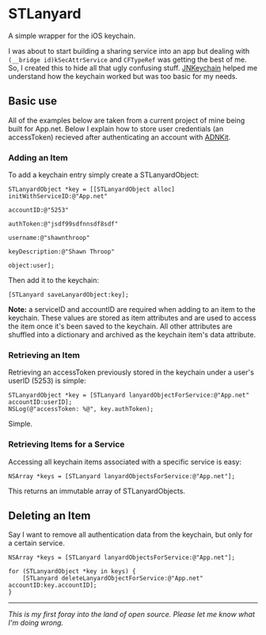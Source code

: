 STLanyard
=========

A simple wrapper for the iOS keychain.


I was about to start building a sharing service into an app but dealing with `(__bridge id)kSecAttrService` and `CFTypeRef` was getting the best of me. So, I created this to hide all that ugly confusing stuff. [JNKeychain](https://github.com/jeremangnr/JNKeychain) helped me understand how the keychain worked but was too basic for my needs. 

## Basic use

All of the examples below are taken from a current project of mine being built for App.net. Below I explain how to store user credentials (an accessToken) recieved after authenticating an account with [ADNKit](https://github.com/joeldev/ADNKit).


### Adding an Item

To add a keychain entry simply create a STLanyardObject:

    STLanyardObject *key = [[STLanyardObject alloc] initWithServiceID:@"App.net"
                                                            accountID:@"5253"
                                                            authToken:@"jsdf99sdfnnsdf8sdf"
                                                             username:@"shawnthroop"
                                                       keyDescription:@"Shawn Throop"
                                                               object:user];
Then add it to the keychain:

    [STLanyard saveLanyardObject:key];

**Note:** a serviceID and accountID are required when adding to an item to the keychain. These values are stored as item attributes and are used to access the item once it's been saved to the keychain. All other attributes are shuffled into a dictionary and archived as the keychain item's data attribute.



### Retrieving an Item

Retrieving an accessToken previously stored in the keychain under a user's userID (5253) is simple:

    STLanyardObject *key = [STLanyard lanyardObjectForService:@"App.net" accountID:userID];
    NSLog(@"accessToken: %@", key.authToken);

Simple.

### Retrieving Items for a Service

Accessing all keychain items associated with a specific service is easy:

    NSArray *keys = [STLanyard lanyardObjectsForService:@"App.net"];

This returns an immutable array of STLanyardObjects.



## Deleting an Item

Say I want to remove all authentication data from the keychain, but only for a certain service. 

    NSArray *keys = [STLanyard lanyardObjectsForService:@"App.net"];
    
    for (STLanyardObject *key in keys) {
        [STLanyard deleteLanyardObjectForService:@"App.net" accountID:key.accountID];
    }


---

*This is my first foray into the land of open source. Please let me know what I'm doing wrong.*



